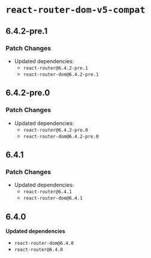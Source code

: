 # `react-router-dom-v5-compat`

## 6.4.2-pre.1

### Patch Changes

- Updated dependencies:
  - `react-router@6.4.2-pre.1`
  - `react-router-dom@6.4.2-pre.1`

## 6.4.2-pre.0

### Patch Changes

- Updated dependencies:
  - `react-router@6.4.2-pre.0`
  - `react-router-dom@6.4.2-pre.0`

## 6.4.1

### Patch Changes

- Updated dependencies:
  - `react-router@6.4.1`
  - `react-router-dom@6.4.1`

## 6.4.0

**Updated dependencies**

- `react-router-dom@6.4.0`
- `react-router@6.4.0`
